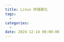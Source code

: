```yaml
---
title: Linux 终端美化
tags:
  - 
categories:
  - 
date: 2024-12-14 00:00:00
---
```


> 

<!-- more -->

## 

